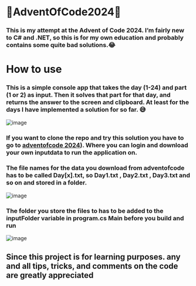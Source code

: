 # 🎅AdventOfCode2024🎅

### This is my attempt at the Advent of Code 2024. I’m fairly new to C# and .NET, so this is for my own education and probably contains some quite bad solutions.😂

# How to use

### This is a simple console app that takes the day (1-24) and part (1 or 2) as input. Then it solves that part for that day, and returns the answer to the screen and clipboard. At least for the days I have implemented a solution for so far. 😅
![image](https://github.com/user-attachments/assets/57da2f06-ca59-4b3d-8ddf-841fed8d496e)

### If you want to clone the repo and try this solution you have to go to [adventofcode 2024](https://adventofcode.com/2024)). Where you can login and download your own inputdata to run the application on. 

### The file names for the data you download from adventofcode has to be called Day[x].txt, so Day1.txt , Day2.txt , Day3.txt and so on and stored in a folder.
![image](https://github.com/user-attachments/assets/e1eb5709-48e0-41e9-b73d-cb1822a16793)

### The folder you store the files to has to be added to the inputFolder variable in program.cs Main before you build and run
![image](https://github.com/user-attachments/assets/d2cb8c44-5cfa-45b3-92ba-e925c571f03b)

## Since this project is for learning purposes. any and all tips, tricks, and comments on the code are greatly appreciated




